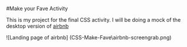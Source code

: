 #Make your Fave Activity

This is my project for the final CSS activity.  I will be doing a mock of the desktop version of  [airbnb](https://www.airbnb.com/)

![Landing page of airbnb] (CSS-Make-Fave\airbnb-screengrab.png) 
